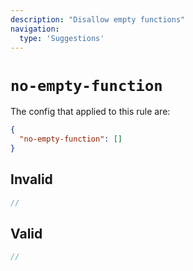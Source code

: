 ```yaml
---
description: "Disallow empty functions"
navigation:
  type: 'Suggestions'
---
```


# `no-empty-function`

The config that applied to this rule are:

```json
{
  "no-empty-function": []
}
```

## Invalid

```js invalid
//
```

## Valid

```js valid
//
```
  